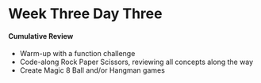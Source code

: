 # Week Three Day Three

#### Cumulative Review
- Warm-up with a function challenge
- Code-along Rock Paper Scissors, reviewing all concepts along the way
- Create Magic 8 Ball and/or Hangman games